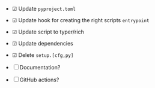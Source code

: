 - ☑ Update `pyproject.toml`
- ☑ Update hook for creating the right scripts `entrypoint`
- ☑ Update script to typer/rich
- ☑ Update dependencies
- ☑ Delete `setup.[cfg,py]`
- ☐ Documentation?

- ☐ GitHub actions?
